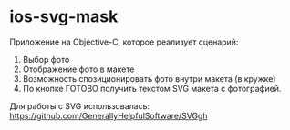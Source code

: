 # ios-svg-mask

Приложение на Objective-C, которое реализует сценарий:

1. Выбор фото
2. Отображение фото в макете
3. Возможность спозиционировать фото внутри макета (в кружке)
4. По кнопке ГОТОВО получить текстом SVG макета с фотографией.

Для работы с SVG использовалась: 
https://github.com/GenerallyHelpfulSoftware/SVGgh
